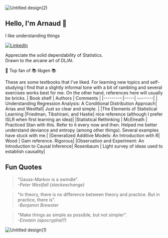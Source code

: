 ![Untitled design(2)](https://github.com/user-attachments/assets/7b46db88-bfca-4dd6-b42b-d47b7a0dc6f1)

## Hello, I'm Arnaud :wave:
I like understanding things

[![LinkedIn](https://img.shields.io/badge/linkedin-%230077B5.svg?style=for-the-badge&logo=linkedin&logoColor=white)](https://www.linkedin.com/in/arnaud-laprais-175993223/)


Appreciate the solid dependability of Statistics. <br>
Drawn to the arcane art of DL/AI. <br>

🥇 Top fan of 📚 libgen 📚

These are some textbooks that I've liked. For learning new topics and self-studying I find that a slightly informal tone with a bit of rambling and several exercises works best for me. On the other hand, references here will usually be bricks.
| Book shelf | Authors | Comments   |
|---------:|-----| --------|
| Understanding Regression Analysis: A Conditional Distribution Approach| Arias and Westfall| Just so clear and simple. |
|The Elements of Statistical Learning |Friedman, Tibshirani, and Hastie| nice reference (although I prefer ISLR when first learning an idea)|
|Statistical Rethinking | McElreath | Practiced Stan with this. Refer to it every now and then. Helped me better understand deviance and entropy (among other things). Several examples have stuck with me.|
|Generalized Additive Models: An Introduction with R| Wood | Gam reference. Rigorous|
|Observation and Experiment: An Introduction to Causal Inference| Rosenbaum | Light survey of ideas used to establish causality|

Fun Quotes
---
>"Gauss-Markov is a swindle".  
> _-Peter Westfall (stackexchange)_

>"In theory, there is no difference between theory and practice. But in
>practice, there is".  
> _-Benjamin Brewster_

> "Make things as simple as possible, but not simpler".  
>  _-Einstein (apocryphal?)_

![Untitled design(1)](https://github.com/user-attachments/assets/f558ea4f-4218-4a25-a900-8714a605f8a3)

<!--
**alaprais/alaprais** is a ✨ _special_ ✨ repository because its `README.md` (this file) appears on your GitHub profile.

Here are some ideas to get you started:

- 🔭 I’m currently working on ...
- 🌱 I’m currently learning ...
- 👯 I’m looking to collaborate on ...
- 🤔 I’m looking for help with ...
- 💬 Ask me about ...
- 📫 How to reach me: ...
- 😄 Pronouns: ...
- ⚡ Fun fact: ...
-->

